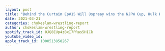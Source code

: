 ```yaml
---
layout: post
title: "Behind the Curtain Ep#15 Will Ospreay wins the NJPW Cup, Hulk Hogan and Titus Oneil to host WM 37, Is WWE trying to make you forget Hogan's racist comment?"
date: 2021-03-21
categories: chokeslam-wrestling-report
author: chokeslam-wrestling-report
spotify_track_id: 0JQ8EUp4zBxI7PRas5HICk
youtube_video_id: 
apple_track_id: 1000513858267
---
```

